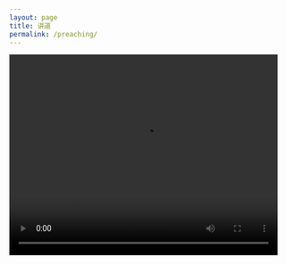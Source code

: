 ```yaml
---
layout: page
title: 讲道
permalink: /preaching/
---
```


<video width="480" height="360" src="https://github.com/tghch/tghch.github.io/raw/master/videos/wangyi-ephesians-ch1-3-6.mp4" preload="auto" controls loop>   你的浏览器不支持 video 标签。 </video>

